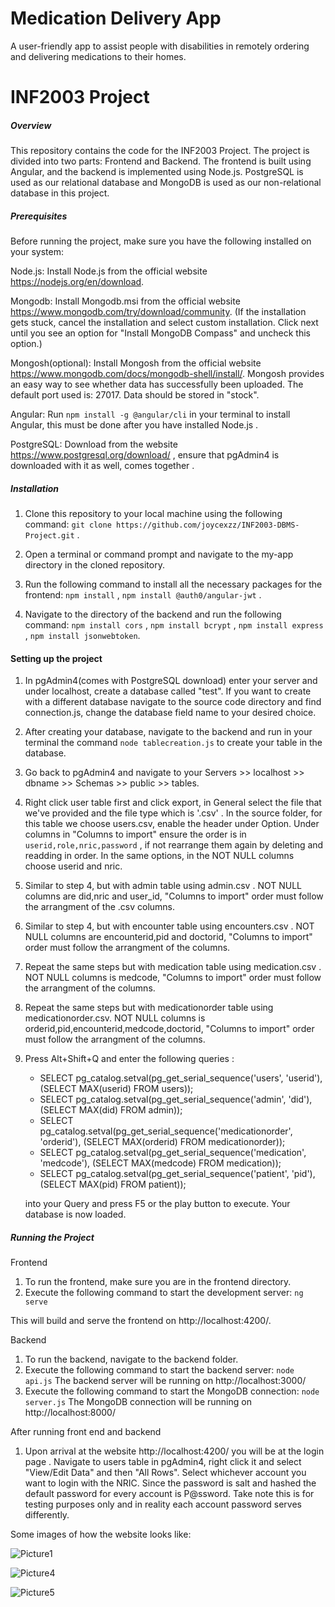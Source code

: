 # Medication Delivery App
A user-friendly app to assist people with disabilities in remotely ordering and delivering medications to their homes. 

# INF2003 Project
 
##### Overview
This repository contains the code for the INF2003 Project. The project is divided into two parts: Frontend and Backend. The frontend is built using Angular, and the backend is implemented using Node.js. PostgreSQL is used as our relational database and MongoDB is used as our non-relational database in this project.


##### Prerequisites
Before running the project, make sure you have the following installed on your system:

Node.js: Install Node.js from the official website https://nodejs.org/en/download.

Mongodb: Install Mongodb.msi from the official website https://www.mongodb.com/try/download/community.
(If the installation gets stuck, cancel the installation and select custom installation. Click next until you see an option for "Install MongoDB Compass" and uncheck this option.)

Mongosh(optional): Install Mongosh from the official website https://www.mongodb.com/docs/mongodb-shell/install/. Mongosh provides an easy way to see whether data has successfully been uploaded. The default port used is: 27017. Data should be stored in "stock".

Angular: Run `npm install -g @angular/cli` in your terminal to install Angular, this must be done after you have installed Node.js . 

PostgreSQL: Download from the website https://www.postgresql.org/download/ , ensure that pgAdmin4 is downloaded with it as well, comes together .


##### Installation 
1. Clone this repository to your local machine using the following command: `git clone https://github.com/joycexzz/INF2003-DBMS-Project.git` .

2. Open a terminal or command prompt and navigate to the my-app directory in the cloned repository.

3. Run the following command to install all the necessary packages for the frontend: `npm install` , `npm install @auth0/angular-jwt` .
   
4. Navigate to the directory of the backend and run the following command: `npm install cors` , `npm install bcrypt` , `npm install express` , `npm install jsonwebtoken`.


#### Setting up the project 
1.  In pgAdmin4(comes with PostgreSQL download) enter your server and under localhost, create a database called "test". If you want to create with a different database navigate to the source code directory and find connection.js, change the database field name to your desired choice.
   
2.  After creating your database, navigate to the backend and run in your terminal the command `node tablecreation.js` to create your table in the database.

3.  Go back to pgAdmin4 and navigate to your Servers  >> localhost >> dbname >> Schemas >>
public >> tables. 

4.  Right click user table first and click export, in General select the file that we've provided and the file type which is '.csv' . In the source folder, for this table we choose users.csv, enable the header under Option. Under columns in "Columns to import" ensure the order is in `userid,role,nric,password` , if not rearrange them again by deleting and readding in order. In the same options, in the NOT NULL columns choose userid and nric. 
   
5.  Similar to step 4, but with admin table using admin.csv . NOT NULL columns are did,nric and user_id, "Columns to import" order must follow the arrangment of the .csv columns.

6.  Similar to step 4, but with encounter table using encounters.csv . NOT NULL columns are encounterid,pid and doctorid, "Columns to import" order must follow the arrangment of the  columns.
   
7.  Repeat the same steps but with medication table using medication.csv . NOT NULL columns is medcode, "Columns to import" order must follow the arrangment of the  columns.
   
8.  Repeat the same steps but with medicationorder table using medicationorder.csv. NOT NULL columns is orderid,pid,encounterid,medcode,doctorid, "Columns to import" order must follow the arrangment of the  columns.

9.  Press Alt+Shift+Q and enter the following queries :
    - SELECT pg_catalog.setval(pg_get_serial_sequence('users', 'userid'), (SELECT MAX(userid) FROM users));
    - SELECT pg_catalog.setval(pg_get_serial_sequence('admin', 'did'), (SELECT MAX(did) FROM admin));
    - SELECT pg_catalog.setval(pg_get_serial_sequence('medicationorder', 'orderid'), (SELECT MAX(orderid) FROM medicationorder));
    - SELECT pg_catalog.setval(pg_get_serial_sequence('medication', 'medcode'), (SELECT MAX(medcode) FROM medication));
    - SELECT pg_catalog.setval(pg_get_serial_sequence('patient', 'pid'), (SELECT MAX(pid) FROM patient));


    into your Query and press F5 or the play button to execute. Your database is now loaded.


##### Running the Project 
Frontend

1. To run the frontend, make sure you are in the frontend directory.
2. Execute the following command to start the development server: `ng serve`

This will build and serve the frontend on http://localhost:4200/.

Backend
1. To run the backend, navigate to the backend folder.
2. Execute the following command to start the backend server: `node api.js`
The backend server will be running on http://localhost:3000/
3. Execute the following command to start the MongoDB connection: `node server.js`
The MongoDB connection will be running on http://localhost:8000/

After running front end and backend
1. Upon arrival at the website http://localhost:4200/ you will be at the login page . Navigate to users table in pgAdmin4, right click it and select "View/Edit Data" and then "All Rows". Select whichever account you want to login with the NRIC. Since the password is salt and hashed the default password for every account is P@ssword. Take note this is for testing purposes only and in reality each account password serves differently.

Some images of how the website looks like:

![Picture1](https://github.com/Faraway2307/medication_delivery_app/assets/115647625/4384624b-71ec-4bae-8e9a-739e2c4d6809)

![Picture4](https://github.com/Faraway2307/medication_delivery_app/assets/115647625/a8a71a78-8124-49b5-b34a-fe1071ab3e14)

![Picture5](https://github.com/Faraway2307/medication_delivery_app/assets/115647625/27e11092-43c8-4d9f-829c-06dcdb49a900)
